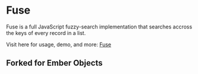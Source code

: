 Fuse
====

Fuse is a full JavaScript fuzzy-search implementation that searches accross the keys of every record in a list.

Visit here for usage, demo, and more: [Fuse](http://kiro.me/projects/fuse.html)

## Forked for Ember Objects
